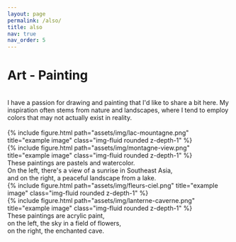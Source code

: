 ```yaml
---
layout: page
permalink: /also/
title: also
nav: true
nav_order: 5
---
```


<h1>Art - Painting</h1>

<br>
I have a passion for drawing and painting that I'd like to share a bit here. My inspiration often stems from nature and landscapes, where I tend to employ colors that may not actually exist in reality.
<br>
<br>
<div class="row justify-content-sm-center">
    <div class="col-sm-6 mt-3 mt-md-0">
        {% include figure.html path="assets/img/lac-mountagne.png" title="example image" class="img-fluid rounded z-depth-1" %}
    </div>
    <div class="col-sm-5 mt-3 mt-md-0">
        {% include figure.html path="assets/img/montagne-view.png" title="example image" class="img-fluid rounded z-depth-1" %}
    </div>
</div>
<div class="caption">
    These paintings are pastels and watercolor. <br>
  On the left, there's a view of a sunrise in Southeast Asia,<br>
  and on the right, a peaceful landscape from a lake.
</div>


<div class="row justify-content-sm-center">
    <div class="col-sm-4 mt-3 mt-md-0">
        {% include figure.html path="assets/img/fleurs-ciel.png" title="example image" class="img-fluid rounded z-depth-1" %}
    </div>
    <div class="col-sm-6 mt-3 mt-md-0">
        {% include figure.html path="assets/img/lanterne-caverne.png" title="example image" class="img-fluid rounded z-depth-1" %}
    </div>
</div>
<div class="caption">
    These paintings are acrylic paint,<br>
    on the left, the sky in a field of flowers, <br>
    on the right, the enchanted cave.
</div>
